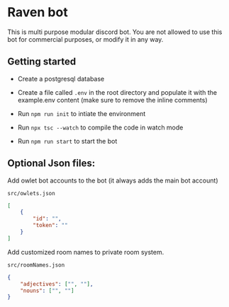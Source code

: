 # Raven bot

This is multi purpose modular discord bot. You are not allowed to use this bot for commercial purposes, or modify it in any way.

## Getting started

-   Create a postgresql database

-   Create a file called `.env` in the root directory and populate it with the example.env content (make sure to remove the inline comments)

-   Run `npm run init` to intiate the environment
-   Run `npx tsc --watch` to compile the code in watch mode
-   Run `npm run start` to start the bot

## Optional Json files:

Add owlet bot accounts to the bot (it always adds the main bot account)

`src/owlets.json`

```json
[
    {
        "id": "",
        "token": ""
    }
]
```

Add customized room names to private room system.

`src/roomNames.json`

```json
{
    "adjectives": ["", ""],
    "nouns": ["", ""]
}
```
